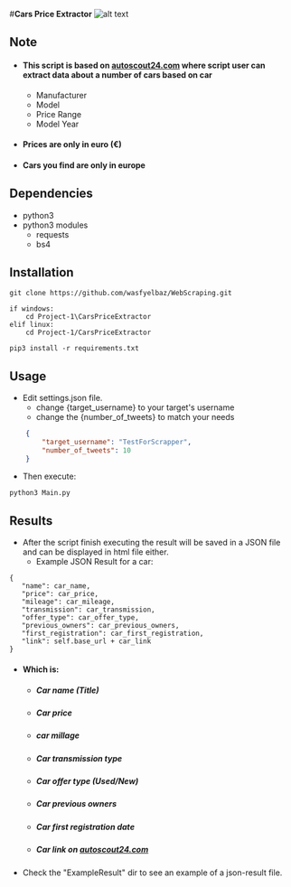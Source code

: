 #**Cars Price Extractor**
![alt text](https://i.ibb.co/ZKbJ5L4/logo-removebg-preview.png "Cars Price Extractor")

## Note
* #### This script is based on [autoscout24.com](https://www.autoscout24.com) where script user can extract data about a number of cars based on car
    * Manufacturer
    * Model
    * Price Range
    * Model Year
* #### Prices are only in euro (€)
* #### Cars you find are only in europe
## Dependencies
* python3
* python3 modules
    - requests
    - bs4
    
## Installation

    git clone https://github.com/wasfyelbaz/WebScraping.git
    
    if windows:
        cd Project-1\CarsPriceExtractor
    elif linux:
        cd Project-1/CarsPriceExtractor
        
    pip3 install -r requirements.txt

## Usage

* Edit settings.json file.
    * change {target_username} to your target's username
    * change the {number_of_tweets} to match your needs
```json
    {
        "target_username": "TestForScrapper",
        "number_of_tweets": 10
    }
```
* Then execute:
```bash
python3 Main.py
```

## Results
* After the script finish executing the result will be saved in a JSON file and can be displayed in html file either.
    * Example JSON Result for a car:
```
{
   "name": car_name,
   "price": car_price,
   "mileage": car_mileage,
   "transmission": car_transmission,
   "offer_type": car_offer_type,
   "previous_owners": car_previous_owners,
   "first_registration": car_first_registration,
   "link": self.base_url + car_link
}
```
* #### Which is:
    * ##### Car name (Title)
    * ##### Car price
    * ##### car millage
    * ##### Car transmission type
    * ##### Car offer type (Used/New)
    * ##### Car previous owners
    * ##### Car first registration date
    * ##### Car link on [autoscout24.com](https://www.autoscout24.com)

* Check the "ExampleResult" dir to see an example of a json-result file.
